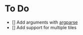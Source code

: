 # To Do

- [] Add arguments with [argparse](https://docs.python.org/3/library/argparse.html)
- [] Add support for multiple tiles
